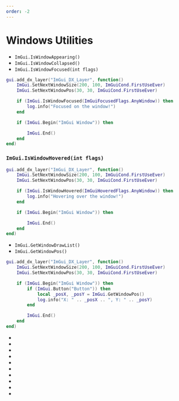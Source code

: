 ```yaml
---
order: -2
---
```


# Windows Utilities

* `ImGui.IsWindowAppearing()`
* `ImGui.IsWindowCollapsed()`
* `ImGui.IsWindowFocused(int flags)`
```lua #5-7
gui.add_dx_layer("ImGui_DX_Layer", function()
    ImGui.SetNextWindowSize(200, 100, ImGuiCond.FirstUseEver)
    ImGui.SetNextWindowPos(30, 30, ImGuiCond.FirstUseEver)

    if (ImGui.IsWindowFocused(ImGuiFocusedFlags.AnyWindow)) then
        log.info("Focused on the window!")
    end

    if (ImGui.Begin("ImGui Window")) then

        ImGui.End() 
    end
end)
```
### `ImGui.IsWindowHovered(int flags)`
```lua #5-7
gui.add_dx_layer("ImGui_DX_Layer", function()
    ImGui.SetNextWindowSize(200, 100, ImGuiCond.FirstUseEver)
    ImGui.SetNextWindowPos(30, 30, ImGuiCond.FirstUseEver)

    if (ImGui.IsWindowHovered(ImGuiHoveredFlags.AnyWindow)) then
        log.info("Hovering over the window!")
    end

    if (ImGui.Begin("ImGui Window")) then

        ImGui.End() 
    end
end)
```
* `ImGui.GetWindowDrawList()`
* `ImGui.GetWindowPos()`
```lua #7-8
gui.add_dx_layer("ImGui_DX_Layer", function()
    ImGui.SetNextWindowSize(200, 100, ImGuiCond.FirstUseEver)
    ImGui.SetNextWindowPos(30, 30, ImGuiCond.FirstUseEver)

    if (ImGui.Begin("ImGui Window")) then
        if (ImGui.Button("Button")) then
            local _posX, _posY = ImGui.GetWindowPos()
            log.info("X: " .. _posX .. ", Y: " .. _posY)
        end

        ImGui.End() 
    end
end)
```
* 
* 
* 
* 
* 
* 
* 
* 
* 
* 